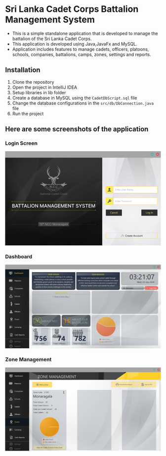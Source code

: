 # Sri Lanka Cadet Corps Battalion Management System

- This is a simple standalone application that is developed to manage the battalion of the Sri Lanka Cadet Corps. 
- This application is developed using Java,JavaFx and MySQL.
- Application includes features to manage cadets, officers, platoons, schools, companies, battalions, camps, zones, settings and reports.

## Installation

1. Clone the repository
2. Open the project in IntelliJ IDEA
3. Setup libraries in lib folder
4. Create a database in MySQL using the `CadetDbScript.sql` file
5. Change the database configurations in the `src/db/DbConnection.java` file
6. Run the project

## Here are some screenshots of the application

### Login Screen
<img src="screenshots/login.png" width="600" alt="Login Screen">

### Dashboard
<img src="screenshots/dashboard.png" width="600" alt="Dashboard">

### Zone Management
<img src="screenshots/zone.png" width="600" alt="Zone Management">


